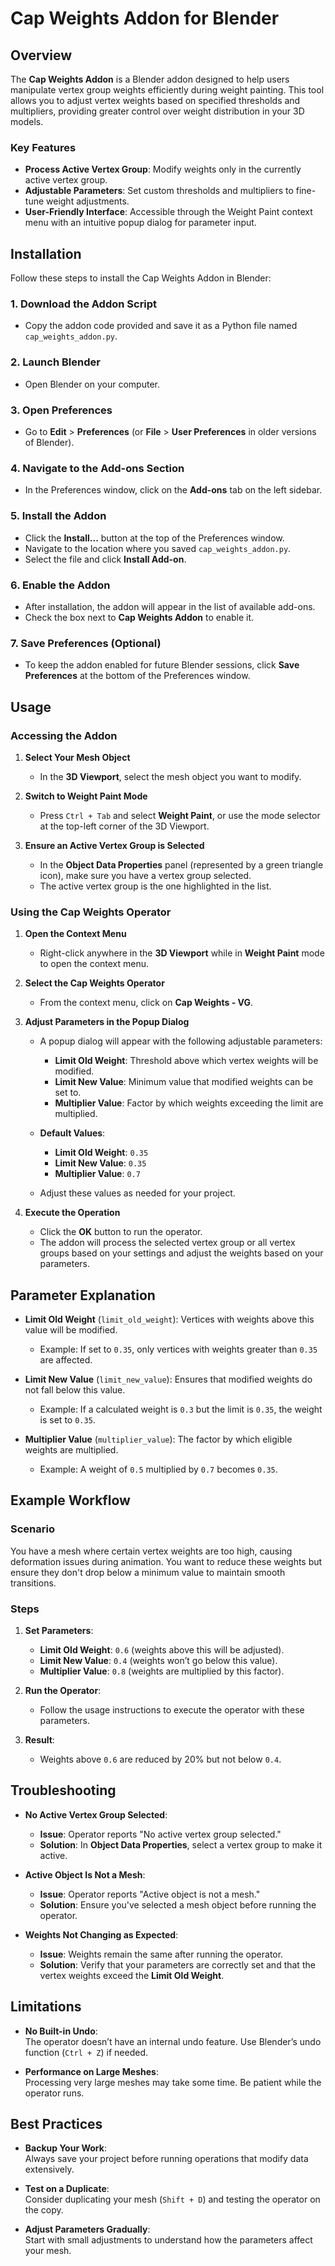 # Cap Weights Addon for Blender

## Overview

The **Cap Weights Addon** is a Blender addon designed to help users manipulate vertex group weights efficiently during weight painting. This tool allows you to adjust vertex weights based on specified thresholds and multipliers, providing greater control over weight distribution in your 3D models.

### Key Features

- **Process Active Vertex Group**: Modify weights only in the currently active vertex group.
- **Adjustable Parameters**: Set custom thresholds and multipliers to fine-tune weight adjustments.
- **User-Friendly Interface**: Accessible through the Weight Paint context menu with an intuitive popup dialog for parameter input.

## Installation

Follow these steps to install the Cap Weights Addon in Blender:

### 1. Download the Addon Script

- Copy the addon code provided and save it as a Python file named `cap_weights_addon.py`.

### 2. Launch Blender

- Open Blender on your computer.

### 3. Open Preferences

- Go to **Edit** > **Preferences** (or **File** > **User Preferences** in older versions of Blender).

### 4. Navigate to the Add-ons Section

- In the Preferences window, click on the **Add-ons** tab on the left sidebar.

### 5. Install the Addon

- Click the **Install...** button at the top of the Preferences window.
- Navigate to the location where you saved `cap_weights_addon.py`.
- Select the file and click **Install Add-on**.

### 6. Enable the Addon

- After installation, the addon will appear in the list of available add-ons.
- Check the box next to **Cap Weights Addon** to enable it.

### 7. Save Preferences (Optional)

- To keep the addon enabled for future Blender sessions, click **Save Preferences** at the bottom of the Preferences window.

## Usage

### Accessing the Addon

1. **Select Your Mesh Object**

   - In the **3D Viewport**, select the mesh object you want to modify.

2. **Switch to Weight Paint Mode**

   - Press `Ctrl + Tab` and select **Weight Paint**, or use the mode selector at the top-left corner of the 3D Viewport.

3. **Ensure an Active Vertex Group is Selected**

   - In the **Object Data Properties** panel (represented by a green triangle icon), make sure you have a vertex group selected.
   - The active vertex group is the one highlighted in the list.

### Using the Cap Weights Operator

1. **Open the Context Menu**

   - Right-click anywhere in the **3D Viewport** while in **Weight Paint** mode to open the context menu.

2. **Select the Cap Weights Operator**

   - From the context menu, click on **Cap Weights - VG**.

3. **Adjust Parameters in the Popup Dialog**

   - A popup dialog will appear with the following adjustable parameters:

     - **Limit Old Weight**: Threshold above which vertex weights will be modified.
     - **Limit New Value**: Minimum value that modified weights can be set to.
     - **Multiplier Value**: Factor by which weights exceeding the limit are multiplied.

   - **Default Values**:

     - **Limit Old Weight**: `0.35`
     - **Limit New Value**: `0.35`
     - **Multiplier Value**: `0.7`

   - Adjust these values as needed for your project.

4. **Execute the Operation**

   - Click the **OK** button to run the operator.
   - The addon will process the selected vertex group or all vertex groups based on your settings and adjust the weights based on your parameters.

## Parameter Explanation

- **Limit Old Weight** (`limit_old_weight`): Vertices with weights above this value will be modified.  
  - Example: If set to `0.35`, only vertices with weights greater than `0.35` are affected.

- **Limit New Value** (`limit_new_value`): Ensures that modified weights do not fall below this value.  
  - Example: If a calculated weight is `0.3` but the limit is `0.35`, the weight is set to `0.35`.

- **Multiplier Value** (`multiplier_value`): The factor by which eligible weights are multiplied.  
  - Example: A weight of `0.5` multiplied by `0.7` becomes `0.35`.

## Example Workflow

### Scenario

You have a mesh where certain vertex weights are too high, causing deformation issues during animation. You want to reduce these weights but ensure they don't drop below a minimum value to maintain smooth transitions.

### Steps

1. **Set Parameters**:

   - **Limit Old Weight**: `0.6` (weights above this will be adjusted).
   - **Limit New Value**: `0.4` (weights won’t go below this value).
   - **Multiplier Value**: `0.8` (weights are multiplied by this factor).

2. **Run the Operator**:

   - Follow the usage instructions to execute the operator with these parameters.

3. **Result**:

   - Weights above `0.6` are reduced by 20% but not below `0.4`.

## Troubleshooting

- **No Active Vertex Group Selected**:  
  - **Issue**: Operator reports "No active vertex group selected."
  - **Solution**: In **Object Data Properties**, select a vertex group to make it active.

- **Active Object Is Not a Mesh**:  
  - **Issue**: Operator reports "Active object is not a mesh."
  - **Solution**: Ensure you've selected a mesh object before running the operator.

- **Weights Not Changing as Expected**:  
  - **Issue**: Weights remain the same after running the operator.
  - **Solution**: Verify that your parameters are correctly set and that the vertex weights exceed the **Limit Old Weight**.

## Limitations

- **No Built-in Undo**:  
  The operator doesn’t have an internal undo feature. Use Blender’s undo function (`Ctrl + Z`) if needed.

- **Performance on Large Meshes**:  
  Processing very large meshes may take some time. Be patient while the operator runs.

## Best Practices

- **Backup Your Work**:  
  Always save your project before running operations that modify data extensively.

- **Test on a Duplicate**:  
  Consider duplicating your mesh (`Shift + D`) and testing the operator on the copy.

- **Adjust Parameters Gradually**:  
  Start with small adjustments to understand how the parameters affect your mesh.
